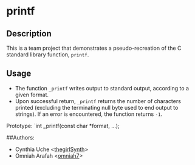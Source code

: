 # printf

## Description

This is a team project that demonstrates a pseudo-recreation of the C standard library function, `printf`.

## Usage
* The function `_printf` writes output to standard output, according to a given format.
* Upon successful return, `_printf` returns the number of characters printed (excluding the terminating null byte used to end output to strings). If an error is encountered, the function returns `-1`.

Prototype:
`int _printf(const char *format, ...);


##Authors:
* Cynthia Uche <[thegirlSynth](https://github.com/thegirlSynth)>
* Omniah Arafah <[omniah7](https://github.com/omniah7)>
